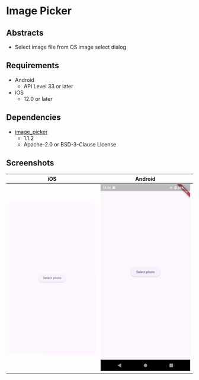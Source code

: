 # Image Picker

## Abstracts

* Select image file from OS image select dialog

## Requirements

* Android
  * API Level 33 or later
* iOS
  * 12.0 or later

## Dependencies

* [image_picker](https://github.com/flutter/packages/tree/main/packages/image_picker/image_picker)
  * 1.1.2
  * Apache-2.0 or BSD-3-Clause License

## Screenshots

|iOS|Android|
|---|---|
|<img src="./images/ios.gif" width="320" />|<img src="./images/android.gif" width="320" />|

